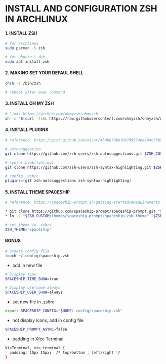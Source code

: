 
# INSTALL AND CONFIGURATION ZSH IN ARCHLINUX

#### 1. INSTALL ZSH
```sh
# for archlinux
sudo pacman -S zsh 

# for ubuntu | deb
sudo apt install zsh
```

#### 2. MAKING SET YOUR DEFAUL SHELL
```sh
chsh -s /bin/zsh

# reboot after exec command
```

#### 3. INSTALL OH MY ZSH
```sh
# Link: https://github.com/ohmyzsh/ohmyzsh
sh -c "$(curl -fsSL https://raw.githubusercontent.com/ohmyzsh/ohmyzsh/master/tools/install.sh)"
```

#### 4. INSTALL PLUGINS
```sh
# reference: https://gist.github.com/n1snt/454b879b8f0b7995740ae04c5fb5b7df

# autosuggestion
git clone https://github.com/zsh-users/zsh-autosuggestions.git $ZSH_CUSTOM/plugins/zsh-autosuggestions

# syntax-highlighting)
git clone https://github.com/zsh-users/zsh-syntax-highlighting.git $ZSH_CUSTOM/plugins/zsh-syntax-highlighting

# config .zshrc
plugins=(git zsh-autosuggestions zsh-syntax-highlighting)
```

#### 5. INSTALL THEME SPACESHIP
```sh
# reference: https://spaceship-prompt.sh/getting-started/#Requirements

* git clone https://github.com/spaceship-prompt/spaceship-prompt.git "$ZSH_CUSTOM/themes/spaceship-prompt" --depth=1
* ln -s "$ZSH_CUSTOM/themes/spaceship-prompt/spaceship.zsh-theme" "$ZSH_CUSTOM/themes/spaceship.zsh-theme"

# set theme in .zshrc
ZSH_THEME="spaceship"

```
#### BONUS
```sh
# create config file
touch ~/.config/spaceship.zsh
```
* add in new file
```sh
# Display time
SPACESHIP_TIME_SHOW=true

# Display username always
SPACESHIP_USER_SHOW=always
```
* set new file in .zshrc
```sh
export SPACESHIP_CONFIG="$HOME/.config/spaceship.zsh"
```
* not display icons, add in config file
```sh
SPACESHIP_PROMPT_ASYNC=false
```

* padding in Xfce Terminal
```sh
VteTerminal, vte-terminal {
  padding: 15px 15px;  /* top/bottom , left/right */
}
```
